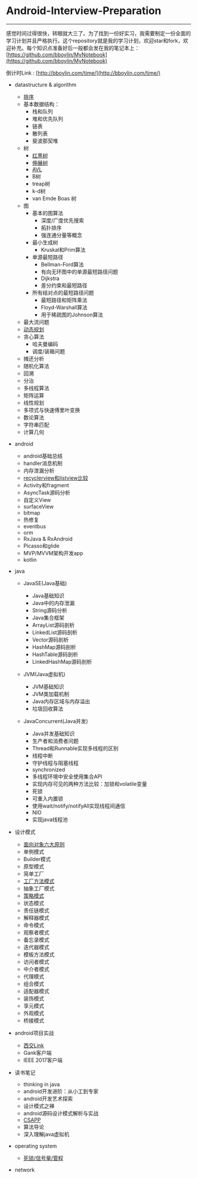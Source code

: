 # Android-Interview-Preparation
---

感觉时间过得很快，转眼就大三了。为了找到一份好实习，我需要制定一份全面的学习计划并且严格执行。这个repository就是我的学习计划，欢迎star和fork，欢迎补充。每个知识点准备好后一般都会发在我的笔记本上：[https://github.com/bboylin/MyNotebook](https://github.com/bboylin/MyNotebook)

倒计时Link  :  [http://bboylin.com/time/](http://bboylin.com/time/)

* datastructure & algorithm
    * [排序](https://github.com/bboylin/MyNotebook/blob/master/part4/sort.md)
    * 基本数据结构：
        * 栈和队列
        * 堆和优先队列
        * 链表
        * 散列表
        * 斐波那契堆
    * 树
        * [红黑树](http://blog.csdn.net/qq_29407877/article/details/49556143)
        * [伸展树](https://github.com/bboylin/MyNotebook/blob/master/part4/splay.md)
        * [AVL](https://github.com/bboylin/MyNotebook/blob/master/part4/avl.md)
        * B树
        * treap树
        * k-d树
        * van Emde Boas 树
    * 图
        * 基本的图算法
            * 深度/广度优先搜索
            * 拓扑排序
            * 强连通分量等概念
        * 最小生成树
            * Kruskal和Prim算法
        * 单源最短路径
            * Bellman-Ford算法
            * 有向无环图中的单源最短路径问题
            * Dijkstra
            * 差分约束和最短路径
        * 所有结对点的最短路径问题
            * 最短路径和矩阵乘法
            * Floyd-Warshall算法
            * 用于稀疏图的Johnson算法
    * 最大流问题
    * [动态规划](https://github.com/bboylin/MyNotebook/blob/master/part4/dp.md)
    * 贪心算法
        * 哈夫曼编码
        * 调度/装箱问题
    * 摊还分析
    * 随机化算法
    * 回溯
    * 分治
    * 多线程算法
    * 矩阵运算
    * 线性规划
    * 多项式与快速傅里叶变换
    * 数论算法
    * 字符串匹配
    * 计算几何

* android
    * android基础总结
    * handler消息机制
    * 内存泄漏分析
    * [recyclerview和listview比较](https://github.com/bboylin/MyNotebook/blob/master/android%26designPattern/20160713/readme.md)
    * Activity和fragment
    * AsyncTask源码分析
    * 自定义View
    * surfaceView
    * bitmap
    * 热修复
    * eventbus
    * orm
    * RxJava & RxAndroid
    * Picasso和glide
    * MVP/MVVM架构开发app
    * kotlin

* java

    * JavaSE(Java基础)
        * Java基础知识
        * Java中的内存泄漏
        * String源码分析
        * Java集合框架
        * ArrayList源码剖析
        * LinkedList源码剖析
        * Vector源码剖析
        * HashMap源码剖析
        * HashTable源码剖析
        * LinkedHashMap源码剖析

    * JVM(Java虚拟机)
        * JVM基础知识
        * JVM类加载机制
        * Java内存区域与内存溢出
        * 垃圾回收算法

    * JavaConcurrent(Java并发)
        * Java并发基础知识
        * 生产者和消费者问题
        * Thread和Runnable实现多线程的区别
        * 线程中断
        * 守护线程与阻塞线程
        * synchronized
        * 多线程环境中安全使用集合API
        * 实现内存可见的两种方法比较：加锁和volatile变量
        * 死锁
        * 可重入内置锁
        * 使用wait/notify/notifyAll实现线程间通信
        * NIO
        * 实现java线程池


* 设计模式

  * [面向对象六大原则](https://github.com/bboylin/MyNotebook/blob/master/android%26designPattern/20160708/designPrinciple.md)
  * 单例模式
  * Builder模式
  * 原型模式
  * 简单工厂
  * [工厂方法模式](https://github.com/bboylin/MyNoteBook/blob/master/android%26designPattern/FactoryMethodPattern.md)
  * 抽象工厂模式
  * [策略模式](https://github.com/bboylin/MyNoteBook/blob/master/android%26designPattern/StrategyPattern.md)
  * 状态模式
  * 责任链模式
  * 解释器模式
  * 命令模式
  * 观察者模式
  * 备忘录模式
  * 迭代器模式
  * 模板方法模式
  * 访问者模式
  * 中介者模式
  * 代理模式
  * 组合模式
  * 适配器模式
  * 装饰模式
  * 享元模式
  * 外观模式
  * 桥接模式

* android项目实战
    * [西交Link](http://xjtu.link/)
    * Gank客户端
    * IEEE 2017客户端

* 读书笔记
    * thinking in java
    * android开发进阶：从小工到专家
    * android开发艺术探索
    * 设计模式之禅
    * android源码设计模式解析与实战
    * [CSAPP](https://github.com/bboylin/MyNotebook/blob/master/part6/csapp.md)
    * 算法导论
    * 深入理解java虚拟机

* operating system
    * [死锁/信号量/管程](https://github.com/bboylin/MyNotebook/blob/master/part6/lock.md)

* network
